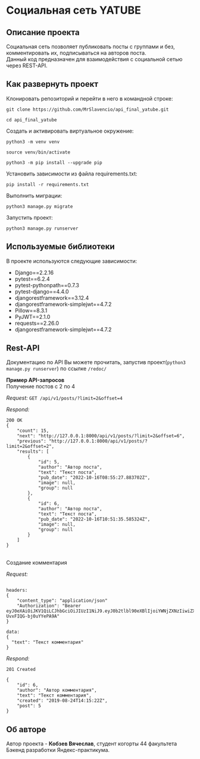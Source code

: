 # Социальная сеть **YATUBE**


## Описание проекта

Социальная сеть позволяет публиковать посты с группами и без, комментировать их, подписываться на авторов поста.<br/>
Данный код предназначен для взаимодействия с социальной сетью через REST-API.

## Как развернуть проект

Клонировать репозиторий и перейти в него в командной строке:

```
git clone https://github.com/MrSlavencio/api_final_yatube.git
```

```
cd api_final_yatube
```

Cоздать и активировать виртуальное окружение:

```
python3 -m venv venv
```

```
source venv/bin/activate
```

```
python3 -m pip install --upgrade pip
```

Установить зависимости из файла requirements.txt:

```
pip install -r requirements.txt
```

Выполнить миграции:

```
python3 manage.py migrate
```

Запустить проект:

```
python3 manage.py runserver
```

## Используемые библиотеки

В проекте используются следующие зависимости:
* Django==2.2.16
* pytest==6.2.4
* pytest-pythonpath==0.7.3
* pytest-django==4.4.0
* djangorestframework==3.12.4
* djangorestframework-simplejwt==4.7.2
* Pillow==8.3.1
* PyJWT==2.1.0
* requests==2.26.0
* djangorestframework-simplejwt==4.7.2

## Rest-API

Документацию по API Вы можете прочитать, запустив проект(```
python3 manage.py runserver
```) по ссылке ```/redoc/```

**Пример API-запросов**<br/>
Получение постов с 2 по 4

*Request:*
```GET /api/v1/posts/?limit=2&offset=4```

*Respond:*
```
200 OK
{
    "count": 15,
    "next": "http://127.0.0.1:8000/api/v1/posts/?limit=2&offset=6",
    "previous": "http://127.0.0.1:8000/api/v1/posts/?limit=2&offset=2",
    "results": [
        {
            "id": 5,
            "author": "Автор поста",
            "text": "Текст поста",
            "pub_date": "2022-10-16T08:55:27.883702Z",
            "image": null,
            "group": null
        },
        {
            "id": 6,
            "author": "Автор поста",
            "text": "Текст поста",
            "pub_date": "2022-10-16T10:51:35.585324Z",
            "image": null,
            "group": null
        }
    ]
}
```
<br/>
Создание комментария

*Request:*
```POST /api/v1/posts/5/comments/

headers:
{
    "content_type": "application/json"
    "Authorization": "Bearer eyJ0eXAiOiJKV1QiLCJhbGciOiJIUzI1NiJ9.eyJ0b2tlbl90eXBlIjoiYWNjZXNzIiwiZXhwIjoxNjY4NTAwMTk3LCJqdGkiOiI3MGU3ZDdkYWZkNzE0NWU0YTI1NTNlMzE2N2JkMTE2MSIsInVzZXJfaWQiOjN9.YhudB1bAYqcKSMCfhGOV_6c-UvxFIQG-bj0uYYePA9A"
}

data:
{
  "text": "Текст комментария"
}
```

*Respond:*
```
201 Created

{
    "id": 6,
    "author": "Автор комментария",
    "text": "Текст комментария",
    "created": "2019-08-24T14:15:22Z",
    "post": 5
}
```
## Об авторе

Автор проекта - **Кобзев Вячеслав**, студент когорты 44 факультета Бэкенд разработки Яндекс-практикума.
